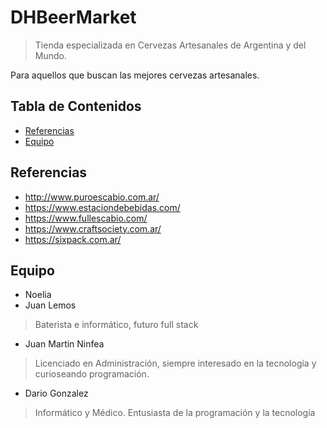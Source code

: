 # DHBeerMarket
> Tienda especializada en Cervezas Artesanales de Argentina y del Mundo.

Para aquellos que buscan las mejores cervezas artesanales.


## Tabla de Contenidos
* [Referencias](#referencias)
* [Equipo](#equipo)

## Referencias
* http://www.puroescabio.com.ar/
* https://www.estaciondebebidas.com/
* https://www.fullescabio.com/
* https://www.craftsociety.com.ar/
* https://sixpack.com.ar/
	
## Equipo
* Noelia
* Juan Lemos
> Baterista e informático, futuro full stack
* Juan Martin Ninfea
> Licenciado en Administración, siempre interesado en la tecnología y curioseando programación.
* Dario Gonzalez
> Informático y Médico. Entusiasta de la programación y la tecnología
